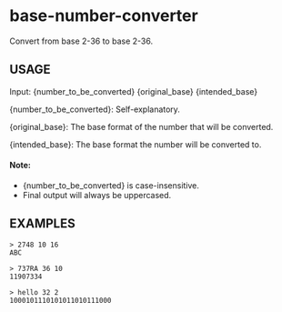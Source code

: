 # base-number-converter
Convert from base 2-36 to base 2-36.

## USAGE
Input: {number_to_be_converted} {original_base} {intended_base}

{number_to_be_converted}: Self-explanatory.

{original_base}: The base format of the number that will be converted.

{intended_base}: The base format the number will be converted to.

#### Note: 
* {number_to_be_converted} is case-insensitive.
* Final output will always be uppercased.

## EXAMPLES
```
> 2748 10 16
ABC

> 737RA 36 10
11907334

> hello 32 2
1000101110101011010111000
```
